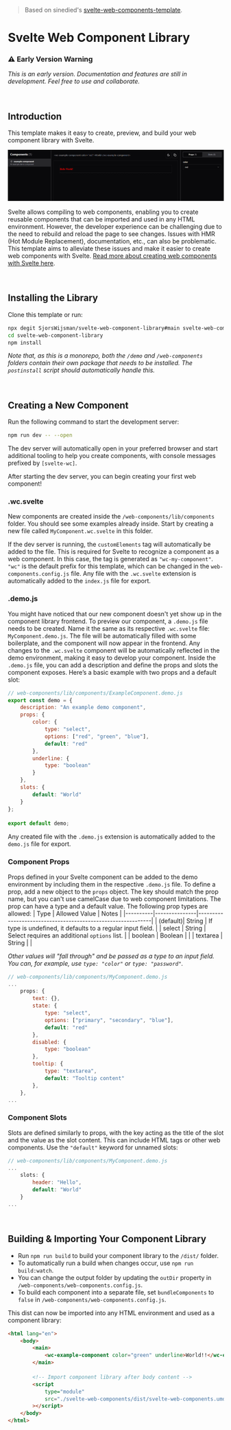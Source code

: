 > Based on sinedied's [svelte-web-components-template](https://github.com/sinedied/svelte-web-components-template).

# Svelte Web Component Library

### ⚠️ Early Version Warning

_This is an early version. Documentation and features are still in development. Feel free to use and collaborate._

<br>

## Introduction

This template makes it easy to create, preview, and build your web component library with Svelte.

![Banner preview](https://github.com/SjorsWijsman/svelte-web-component-library/blob/main/docs/swct-banner.PNG?raw=true)

Svelte allows compiling to web components, enabling you to create reusable components that can be imported and used in any HTML environment. However, the developer experience can be challenging due to the need to rebuild and reload the page to see changes. Issues with HMR (Hot Module Replacement), documentation, etc., can also be problematic. This template aims to alleviate these issues and make it easier to create web components with Svelte. [Read more about creating web components with Svelte here](https://svelte.dev/docs/custom-elements-api).

<br>

## Installing the Library

Clone this template or run:

```bash
npx degit SjorsWijsman/svelte-web-component-library#main svelte-web-component-library
cd svelte-web-component-library
npm install
```

_Note that, as this is a monorepo, both the `/demo` and `/web-components` folders contain their own package that needs to be installed. The `postinstall` script should automatically handle this._

<br>

## Creating a New Component

Run the following command to start the development server:

```bash
npm run dev -- --open
```

The dev server will automatically open in your preferred browser and start additional tooling to help you create components, with console messages prefixed by `[svelte-wc]`.

After starting the dev server, you can begin creating your first web component!

### .wc.svelte

New components are created inside the `/web-components/lib/components` folder. You should see some examples already inside. Start by creating a new file called `MyComponent.wc.svelte` in this folder.

If the dev server is running, the `customElements` tag will automatically be added to the file. This is required for Svelte to recognize a component as a web component. In this case, the tag is generated as `"wc-my-component"`. `"wc"` is the default prefix for this template, which can be changed in the `web-components.config.js` file. Any file with the `.wc.svelte` extension is automatically added to the `index.js` file for export.

### .demo.js

You might have noticed that our new component doesn't yet show up in the component library frontend. To preview our component, a `.demo.js` file needs to be created. Name it the same as its respective `.wc.svelte` file: `MyComponent.demo.js`. The file will be automatically filled with some boilerplate, and the component will now appear in the frontend. Any changes to the `.wc.svelte` component will be automatically reflected in the demo environment, making it easy to develop your component. Inside the `.demo.js` file, you can add a description and define the props and slots the component exposes. Here’s a basic example with two props and a default slot:

```javascript
// web-components/lib/components/ExampleComponent.demo.js
export const demo = {
	description: "An example demo component",
	props: {
		color: {
			type: "select",
			options: ["red", "green", "blue"],
			default: "red"
		},
		underline: {
			type: "boolean"
		}
	},
	slots: {
		default: "World"
	}
};

export default demo;
```

Any created file with the `.demo.js` extension is automatically added to the `demo.js` file for export.

### Component Props

Props defined in your Svelte component can be added to the demo environment by including them in the respective `.demo.js` file. To define a prop, add a new object to the `props` object. The key should match the prop name, but you can't use camelCase due to web component limitations. The prop can have a type and a default value. The following prop types are allowed:
| Type | Allowed Value | Notes |
|----------|---------------|-------------------------------------------------------------|
| (default)| String | If type is undefined, it defaults to a regular input field. |
| select | String | Select requires an additional `options` list. |
| boolean | Boolean | |
| textarea | String | |

_Other values will "fall through" and be passed as a type to an input field. You can, for example, use `type: "color"` or `type: "password"`._

```javascript
// web-components/lib/components/MyComponent.demo.js
...
	props: {
		text: {},
		state: {
			type: "select",
			options: ["primary", "secondary", "blue"],
			default: "red"
		},
		disabled: {
			type: "boolean"
		},
		tooltip: {
			type: "textarea",
			default: "Tooltip content"
		},
	},
...
```

### Component Slots

Slots are defined similarly to props, with the key acting as the title of the slot and the value as the slot content. This can include HTML tags or other web components. Use the `"default"` keyword for unnamed slots:

```javascript
// web-components/lib/components/MyComponent.demo.js
...
	slots: {
		header: "Hello",
		default: "World"
	}
...
```

<br>

## Building & Importing Your Component Library

-   Run `npm run build` to build your component library to the `/dist/` folder.
-   To automatically run a build when changes occur, use `npm run build:watch`.
-   You can change the output folder by updating the `outDir` property in `/web-components/web-components.config.js`.
-   To build each component into a separate file, set `bundleComponents` to `false` in `/web-components/web-components.config.js`.

This dist can now be imported into any HTML environment and used as a component library:

```html
<html lang="en">
	<body>
		<main>
			<wc-example-component color="green" underline>World!!</wc-example-component>
		</main>

		<!-- Import component library after body content -->
		<script
			type="module"
			src="./svelte-web-components/dist/svelte-web-components.umd.js"
		></script>
	</body>
</html>
```

